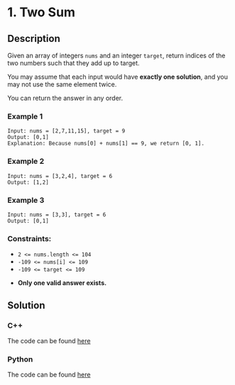 # 1. Two Sum

## Description
Given an array of integers `nums` and an integer `target`, return indices of the two numbers such that they add up to target.

You may assume that each input would have **exactly one solution**, and you may not use the same element twice.

You can return the answer in any order.

### Example 1
```
Input: nums = [2,7,11,15], target = 9
Output: [0,1]
Explanation: Because nums[0] + nums[1] == 9, we return [0, 1].
```

### Example 2
```
Input: nums = [3,2,4], target = 6
Output: [1,2]
```

### Example 3
```
Input: nums = [3,3], target = 6
Output: [0,1]
```

### Constraints: 
* `2 <= nums.length <= 104`
* `-109 <= nums[i] <= 109`
* `-109 <= target <= 109`
- **Only one valid answer exists.**

## Solution 
### C++
The code can be found [here](https://github.com/yuezhezhang/LeetCode/blob/main/cpp_ws/src/1_two_sum.cpp)
### Python
The code can be found [here](https://github.com/yuezhezhang/LeetCode/blob/main/python_ws/1_two_sum.py) 



